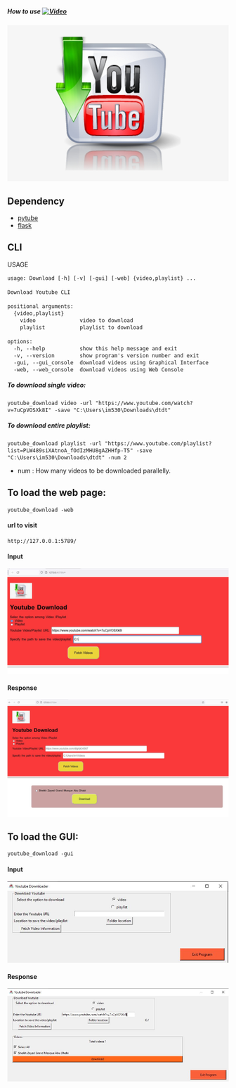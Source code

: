##### How to use [![Video](https://drive.google.com/file/d/1Ag3_sk30a89WdBbOfpq3vwzyNGsG1x5Z/)](https://drive.google.com/file/d/1Ag3_sk30a89WdBbOfpq3vwzyNGsG1x5Z/)


![alt text](https://github.com/ishan65/youtube_download/blob/main/youtube.jpg)

## Dependency

- [pytube](https://pypi.org/project/pytube/)
- [flask](https://pypi.org/project/Flask/)

## CLI

USAGE
```
usage: Download [-h] [-v] [-gui] [-web] {video,playlist} ...

Download Youtube CLI

positional arguments:
  {video,playlist}
    video              video to download
    playlist           playlist to download

options:
  -h, --help           show this help message and exit
  -v, --version        show program's version number and exit
  -gui, --gui_console  download videos using Graphical Interface
  -web, --web_console  download videos using Web Console
```

##### To download single video:
```
youtube_download video -url "https://www.youtube.com/watch?v=7uCpVOSXk8I" -save "C:\Users\im530\Downloads\dtdt"
```

##### To download entire playlist:
```
youtube_download playlist -url "https://www.youtube.com/playlist?list=PLW489siXAtnoA_fOdIzMHU8gAZHHfp-T5" -save "C:\Users\im530\Downloads\dtdt" -num 2
```
 - num : How many videos to be downloaded parallelly.

## To load the web page:
```
youtube_download -web
```

#### url to visit
```
http://127.0.0.1:5789/
```

#### Input
![alt text](https://github.com/ishan65/youtube_download/blob/main/web1.JPG)

#### Response
![alt text](https://github.com/ishan65/youtube_download/blob/main/web2.JPG)


## To load the GUI:
```
youtube_download -gui
```
#### Input
![alt text](https://github.com/ishan65/youtube_download/blob/main/gui1.JPG)

#### Response
![alt text](https://github.com/ishan65/youtube_download/blob/main/gui2.JPG)
